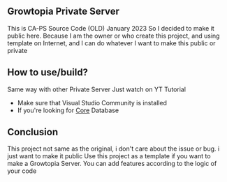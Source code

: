 ## Growtopia Private Server
This is CA-PS Source Code (OLD) January 2023
So I decided to make it public here. Because I am the owner or who create this project, and using template on Internet, and I can do whatever I want to make this public or private

## How to use/build? 
Same way with other Private Server Just watch on YT Tutorial 
- Make sure that Visual Studio Community is installed
- If you're looking for [Core](https://github.com/OZmoon/GT-Private/releases/tag/v0.1.0) Database

## Conclusion
This project not same as the original, i don't care about the issue or bug. i just want to make it public
Use this project as a template if you want to make a Growtopia Server. You can add features according to the logic of your code
